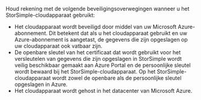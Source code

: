 <!--alkohli 02/21/2017 cloud appliance security-->

Houd rekening met de volgende beveiligingsoverwegingen wanneer u het StorSimple-cloudapparaat gebruikt:

* Het cloudapparaat wordt beveiligd door middel van uw Microsoft Azure-abonnement. Dit betekent dat als u het cloudapparaat gebruikt en uw Azure-abonnement is aangetast, de gegevens die zijn opgeslagen op uw cloudapparaat ook vatbaar zijn.
* De openbare sleutel van het certificaat dat wordt gebruikt voor het versleutelen van gegevens die zijn opgeslagen in StorSimple wordt veilig beschikbaar gemaakt aan Azure Portal en de persoonlijke sleutel wordt bewaard bij het StorSimple-cloudapparaat. Op het StorSimple-cloudapparaat wordt zowel de openbare als de persoonlijke sleutel opgeslagen in Azure.
* Het cloudapparaat wordt gehost in het datacenter van Microsoft Azure.

